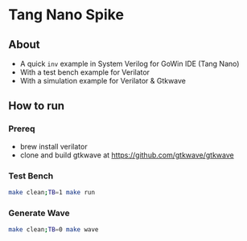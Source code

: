 # Tang Nano Spike

## About

* A quick `inv` example in System Verilog for GoWin IDE (Tang Nano)
* With a test bench example for Verilator
* With a simulation example for Verilator & Gtkwave


## How to run

### Prereq

* brew install verilator
* clone and build gtkwave at https://github.com/gtkwave/gtkwave

### Test Bench

```bash
make clean;TB=1 make run
```

### Generate Wave

```bash
make clean;TB=0 make wave
```
